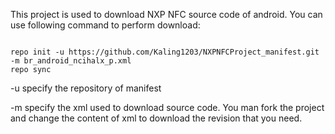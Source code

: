 This project is used to download NXP NFC source code of android. You can use following command to perform download:

```

repo init -u https://github.com/Kaling1203/NXPNFCProject_manifest.git -m br_android_ncihalx_p.xml
repo sync

```

-u specify the repository of manifest

-m specify the xml used to download source code. You man fork the project and change the content of xml to download the revision that you need.